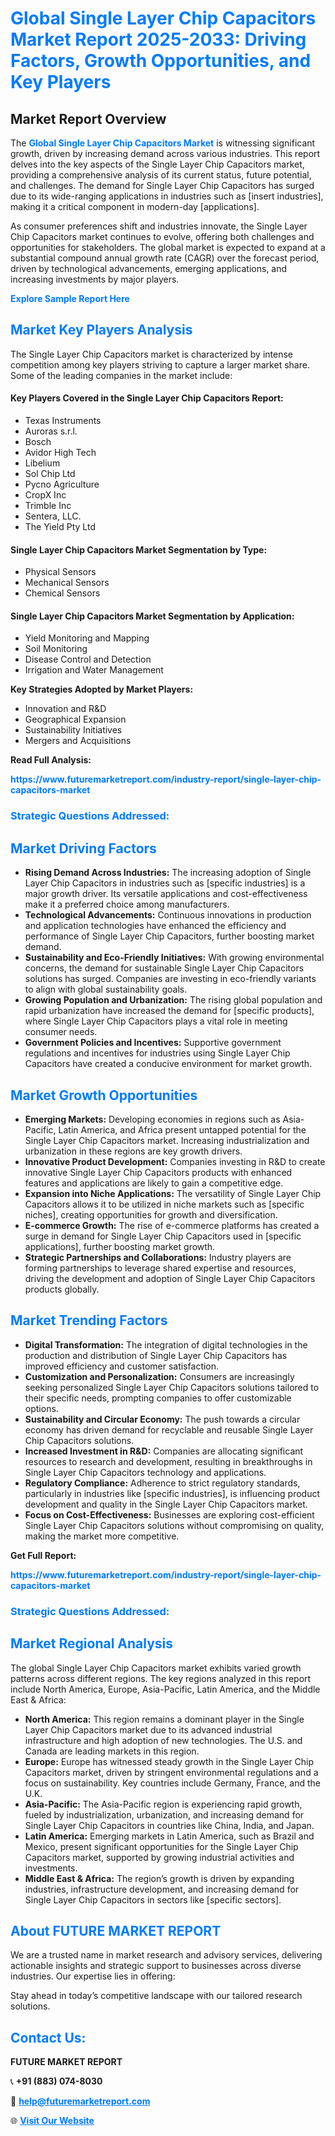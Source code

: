 <h1 style="color: #007BFF;">Global Single Layer Chip Capacitors Market Report 2025-2033: Driving Factors, Growth Opportunities, and Key Players</h1>

<section id="overview">
<h2>Market Report Overview</h2>
<p>The <a href="https://www.futuremarketreport.com/industry-report/single-layer-chip-capacitors-market" style="color: #007BFF; text-decoration: none;"><strong>Global Single Layer Chip Capacitors Market</strong></a> is witnessing significant growth, driven by increasing demand across various industries. This report delves into the key aspects of the Single Layer Chip Capacitors market, providing a comprehensive analysis of its current status, future potential, and challenges. The demand for Single Layer Chip Capacitors has surged due to its wide-ranging applications in industries such as [insert industries], making it a critical component in modern-day [applications].</p>
<p>As consumer preferences shift and industries innovate, the Single Layer Chip Capacitors market continues to evolve, offering both challenges and opportunities for stakeholders. The global market is expected to expand at a substantial compound annual growth rate (CAGR) over the forecast period, driven by technological advancements, emerging applications, and increasing investments by major players.</p>
</section>

<section id="overview">
<p><a href="https://www.futuremarketreport.com/request-sample/reportId=33702" style="color: #007BFF; text-decoration: none;"><strong>Explore Sample Report Here</strong></a></p>
</section>

<section id="key-players">
<h2 style="color: #007BFF;">Market Key Players Analysis</h2>
<p>The Single Layer Chip Capacitors market is characterized by intense competition among key players striving to capture a larger market share. Some of the leading companies in the market include:</p>
<h4>Key Players Covered in the Single Layer Chip Capacitors Report:</h4>
<ul><li>Texas Instruments</li><li>Auroras s.r.l.</li><li>Bosch</li><li>Avidor High Tech</li><li>Libelium</li><li>Sol Chip Ltd</li><li>Pycno Agriculture</li><li>CropX Inc</li><li>Trimble Inc</li><li>Sentera, LLC.</li><li>The Yield Pty Ltd</li></ul>
<h4>Single Layer Chip Capacitors Market Segmentation by Type:</h4>
<ul><li>Physical Sensors</li><li>Mechanical Sensors</li><li>Chemical Sensors</li></ul>

<h4>Single Layer Chip Capacitors Market Segmentation by Application:</h4>
<ul><li>Yield Monitoring and Mapping</li><li>Soil Monitoring</li><li>Disease Control and Detection</li><li>Irrigation and Water Management</li></ul>
<p><strong>Key Strategies Adopted by Market Players:</strong></p>
<ul>
<li>Innovation and R&D</li>
<li>Geographical Expansion</li>
<li>Sustainability Initiatives</li>
<li>Mergers and Acquisitions</li>
</ul>
</section>

<section>
<p><strong>Read Full Analysis: </strong></p><a href="https://www.futuremarketreport.com/industry-report/single-layer-chip-capacitors-market" style="color: #007BFF; text-decoration: none;"><strong>https://www.futuremarketreport.com/industry-report/single-layer-chip-capacitors-market</strong></a>
<h3 style="color: #007BFF;">Strategic Questions Addressed:</h3>
</section>

<section id="driving-factors">
<h2 style="color: #007BFF;">Market Driving Factors</h2>
<ul>
<li><strong>Rising Demand Across Industries:</strong> The increasing adoption of Single Layer Chip Capacitors in industries such as [specific industries] is a major growth driver. Its versatile applications and cost-effectiveness make it a preferred choice among manufacturers.</li>
<li><strong>Technological Advancements:</strong> Continuous innovations in production and application technologies have enhanced the efficiency and performance of Single Layer Chip Capacitors, further boosting market demand.</li>
<li><strong>Sustainability and Eco-Friendly Initiatives:</strong> With growing environmental concerns, the demand for sustainable Single Layer Chip Capacitors solutions has surged. Companies are investing in eco-friendly variants to align with global sustainability goals.</li>
<li><strong>Growing Population and Urbanization:</strong> The rising global population and rapid urbanization have increased the demand for [specific products], where Single Layer Chip Capacitors plays a vital role in meeting consumer needs.</li>
<li><strong>Government Policies and Incentives:</strong> Supportive government regulations and incentives for industries using Single Layer Chip Capacitors have created a conducive environment for market growth.</li>
</ul>
</section>

<section id="growth-opportunities">
<h2 style="color: #007BFF;">Market Growth Opportunities</h2>
<ul>
<li><strong>Emerging Markets:</strong> Developing economies in regions such as Asia-Pacific, Latin America, and Africa present untapped potential for the Single Layer Chip Capacitors market. Increasing industrialization and urbanization in these regions are key growth drivers.</li>
<li><strong>Innovative Product Development:</strong> Companies investing in R&D to create innovative Single Layer Chip Capacitors products with enhanced features and applications are likely to gain a competitive edge.</li>
<li><strong>Expansion into Niche Applications:</strong> The versatility of Single Layer Chip Capacitors allows it to be utilized in niche markets such as [specific niches], creating opportunities for growth and diversification.</li>
<li><strong>E-commerce Growth:</strong> The rise of e-commerce platforms has created a surge in demand for Single Layer Chip Capacitors used in [specific applications], further boosting market growth.</li>
<li><strong>Strategic Partnerships and Collaborations:</strong> Industry players are forming partnerships to leverage shared expertise and resources, driving the development and adoption of Single Layer Chip Capacitors products globally.</li>
</ul>
</section>

<section id="trending-factors">
<h2 style="color: #007BFF;">Market Trending Factors</h2>
<ul>
<li><strong>Digital Transformation:</strong> The integration of digital technologies in the production and distribution of Single Layer Chip Capacitors has improved efficiency and customer satisfaction.</li>
<li><strong>Customization and Personalization:</strong> Consumers are increasingly seeking personalized Single Layer Chip Capacitors solutions tailored to their specific needs, prompting companies to offer customizable options.</li>
<li><strong>Sustainability and Circular Economy:</strong> The push towards a circular economy has driven demand for recyclable and reusable Single Layer Chip Capacitors solutions.</li>
<li><strong>Increased Investment in R&D:</strong> Companies are allocating significant resources to research and development, resulting in breakthroughs in Single Layer Chip Capacitors technology and applications.</li>
<li><strong>Regulatory Compliance:</strong> Adherence to strict regulatory standards, particularly in industries like [specific industries], is influencing product development and quality in the Single Layer Chip Capacitors market.</li>
<li><strong>Focus on Cost-Effectiveness:</strong> Businesses are exploring cost-efficient Single Layer Chip Capacitors solutions without compromising on quality, making the market more competitive.</li>
</ul>
</section>

<section>
<p><strong>Get Full Report: </strong></p><a href="https://www.futuremarketreport.com/industry-report/single-layer-chip-capacitors-market" style="color: #007BFF; text-decoration: none;"><strong>https://www.futuremarketreport.com/industry-report/single-layer-chip-capacitors-market</strong></a>
<h3 style="color: #007BFF;">Strategic Questions Addressed:</h3>
</section>


<section id="regional-analysis">
<h2 style="color: #007BFF;">Market Regional Analysis</h2>
<p>The global Single Layer Chip Capacitors market exhibits varied growth patterns across different regions. The key regions analyzed in this report include North America, Europe, Asia-Pacific, Latin America, and the Middle East & Africa:</p>
<ul>
<li><strong>North America:</strong> This region remains a dominant player in the Single Layer Chip Capacitors market due to its advanced industrial infrastructure and high adoption of new technologies. The U.S. and Canada are leading markets in this region.</li>
<li><strong>Europe:</strong> Europe has witnessed steady growth in the Single Layer Chip Capacitors market, driven by stringent environmental regulations and a focus on sustainability. Key countries include Germany, France, and the U.K.</li>
<li><strong>Asia-Pacific:</strong> The Asia-Pacific region is experiencing rapid growth, fueled by industrialization, urbanization, and increasing demand for Single Layer Chip Capacitors in countries like China, India, and Japan.</li>
<li><strong>Latin America:</strong> Emerging markets in Latin America, such as Brazil and Mexico, present significant opportunities for the Single Layer Chip Capacitors market, supported by growing industrial activities and investments.</li>
<li><strong>Middle East & Africa:</strong> The region’s growth is driven by expanding industries, infrastructure development, and increasing demand for Single Layer Chip Capacitors in sectors like [specific sectors].</li>
</ul>
</section>

<footer>
<h2 style="color: #007BFF;">About FUTURE MARKET REPORT</h2>
<p>We are a trusted name in market research and advisory services, delivering actionable insights and strategic support to businesses across diverse industries. Our expertise lies in offering:</p>

<p>Stay ahead in today’s competitive landscape with our tailored research solutions.</p>

<h2 style="color: #007BFF;">Contact Us:</h2>
<p><strong>FUTURE MARKET REPORT</strong></p>
<p>📞 <strong>+91 (883) 074-8030</strong></p>
<p>📧 <strong><a href="mailto:help@futuremarketreport.com" style="color: #007BFF;">help@futuremarketreport.com</a></strong></p>
<p>🌐 <strong><a href="https://www.futuremarketreport.com/" style="color: #007BFF;">Visit Our Website</a></strong></p>
</footer>